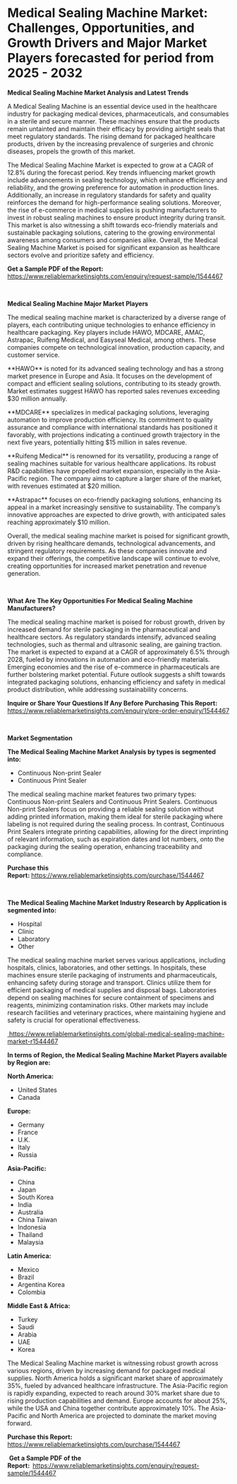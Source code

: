 <p><h1>Medical Sealing Machine Market: Challenges, Opportunities, and Growth Drivers and Major Market Players forecasted for period from 2025 - 2032</h1></p><p><strong>Medical Sealing Machine Market Analysis and Latest Trends</strong></p>
<p><p>A Medical Sealing Machine is an essential device used in the healthcare industry for packaging medical devices, pharmaceuticals, and consumables in a sterile and secure manner. These machines ensure that the products remain untainted and maintain their efficacy by providing airtight seals that meet regulatory standards. The rising demand for packaged healthcare products, driven by the increasing prevalence of surgeries and chronic diseases, propels the growth of this market.</p><p>The Medical Sealing Machine Market is expected to grow at a CAGR of 12.8% during the forecast period. Key trends influencing market growth include advancements in sealing technology, which enhance efficiency and reliability, and the growing preference for automation in production lines. Additionally, an increase in regulatory standards for safety and quality reinforces the demand for high-performance sealing solutions. Moreover, the rise of e-commerce in medical supplies is pushing manufacturers to invest in robust sealing machines to ensure product integrity during transit. This market is also witnessing a shift towards eco-friendly materials and sustainable packaging solutions, catering to the growing environmental awareness among consumers and companies alike. Overall, the Medical Sealing Machine Market is poised for significant expansion as healthcare sectors evolve and prioritize safety and efficiency.</p></p>
<p><strong>Get a Sample PDF of the Report:&nbsp;</strong> <a href="https://www.reliablemarketinsights.com/enquiry/request-sample/1544467?utm_campaign=3206&utm_medium=2&utm_source=Github&utm_content=ia&utm_term=13042025&utm_id=medical-sealing-machine">https://www.reliablemarketinsights.com/enquiry/request-sample/1544467</a></p>
<p>&nbsp;</p>
<p><strong>Medical Sealing Machine Major Market Players</strong></p>
<p><p>The medical sealing machine market is characterized by a diverse range of players, each contributing unique technologies to enhance efficiency in healthcare packaging. Key players include HAWO, MDCARE, AMAC, Astrapac, Ruifeng Medical, and Easyseal Medical, among others. These companies compete on technological innovation, production capacity, and customer service.</p><p>**HAWO** is noted for its advanced sealing technology and has a strong market presence in Europe and Asia. It focuses on the development of compact and efficient sealing solutions, contributing to its steady growth. Market estimates suggest HAWO has reported sales revenues exceeding $30 million annually.</p><p>**MDCARE** specializes in medical packaging solutions, leveraging automation to improve production efficiency. Its commitment to quality assurance and compliance with international standards has positioned it favorably, with projections indicating a continued growth trajectory in the next five years, potentially hitting $15 million in sales revenue.</p><p>**Ruifeng Medical** is renowned for its versatility, producing a range of sealing machines suitable for various healthcare applications. Its robust R&D capabilities have propelled market expansion, especially in the Asia-Pacific region. The company aims to capture a larger share of the market, with revenues estimated at $20 million.</p><p>**Astrapac** focuses on eco-friendly packaging solutions, enhancing its appeal in a market increasingly sensitive to sustainability. The company’s innovative approaches are expected to drive growth, with anticipated sales reaching approximately $10 million.</p><p>Overall, the medical sealing machine market is poised for significant growth, driven by rising healthcare demands, technological advancements, and stringent regulatory requirements. As these companies innovate and expand their offerings, the competitive landscape will continue to evolve, creating opportunities for increased market penetration and revenue generation.</p></p>
<p>&nbsp;</p>
<p><strong>What Are The Key Opportunities For Medical Sealing Machine Manufacturers?</strong></p>
<p><p>The medical sealing machine market is poised for robust growth, driven by increased demand for sterile packaging in the pharmaceutical and healthcare sectors. As regulatory standards intensify, advanced sealing technologies, such as thermal and ultrasonic sealing, are gaining traction. The market is expected to expand at a CAGR of approximately 6.5% through 2028, fueled by innovations in automation and eco-friendly materials. Emerging economies and the rise of e-commerce in pharmaceuticals are further bolstering market potential. Future outlook suggests a shift towards integrated packaging solutions, enhancing efficiency and safety in medical product distribution, while addressing sustainability concerns.</p></p>
<p><strong>Inquire or Share Your Questions If Any Before Purchasing This Report:</strong> <a href="https://www.reliablemarketinsights.com/enquiry/pre-order-enquiry/1544467?utm_campaign=3206&utm_medium=2&utm_source=Github&utm_content=ia&utm_term=13042025&utm_id=medical-sealing-machine">https://www.reliablemarketinsights.com/enquiry/pre-order-enquiry/1544467</a></p>
<p>&nbsp;</p>
<p><strong>Market Segmentation</strong></p>
<p><strong>The Medical Sealing Machine Market Analysis by types is segmented into:</strong></p>
<p><ul><li>Continuous Non-print Sealer</li><li>Continuous Print Sealer</li></ul></p>
<p><p>The medical sealing machine market features two primary types: Continuous Non-print Sealers and Continuous Print Sealers. Continuous Non-print Sealers focus on providing a reliable sealing solution without adding printed information, making them ideal for sterile packaging where labeling is not required during the sealing process. In contrast, Continuous Print Sealers integrate printing capabilities, allowing for the direct imprinting of relevant information, such as expiration dates and lot numbers, onto the packaging during the sealing operation, enhancing traceability and compliance.</p></p>
<p><strong>Purchase this Report:&nbsp;</strong><a href="https://www.reliablemarketinsights.com/purchase/1544467?utm_campaign=3206&utm_medium=2&utm_source=Github&utm_content=ia&utm_term=13042025&utm_id=medical-sealing-machine">https://www.reliablemarketinsights.com/purchase/1544467</a></p>
<p>&nbsp;</p>
<p><strong>The Medical Sealing Machine Market Industry Research by Application is segmented into:</strong></p>
<p><ul><li>Hospital</li><li>Clinic</li><li>Laboratory</li><li>Other</li></ul></p>
<p><p>The medical sealing machine market serves various applications, including hospitals, clinics, laboratories, and other settings. In hospitals, these machines ensure sterile packaging of instruments and pharmaceuticals, enhancing safety during storage and transport. Clinics utilize them for efficient packaging of medical supplies and disposal bags. Laboratories depend on sealing machines for secure containment of specimens and reagents, minimizing contamination risks. Other markets may include research facilities and veterinary practices, where maintaining hygiene and safety is crucial for operational effectiveness.</p></p>
<p><a href="https://www.reliablemarketinsights.com/global-medical-sealing-machine-market-r1544467?utm_campaign=3206&utm_medium=2&utm_source=Github&utm_content=ia&utm_term=13042025&utm_id=medical-sealing-machine">&nbsp;https://www.reliablemarketinsights.com/global-medical-sealing-machine-market-r1544467</a></p>
<p><strong>In terms of Region, the Medical Sealing Machine Market Players available by Region are:</strong></p>
<p>
    <p> <strong> North America: </strong>
        <ul>
            <li>United States</li>
            <li>Canada</li>
        </ul>
        </p> 
    <p> <strong> Europe: </strong>
        <ul>
            <li>Germany</li>
            <li>France</li>
            <li>U.K.</li>
            <li>Italy</li>
            <li>Russia</li>
        </ul>
        </p> 
    <p> <strong> Asia-Pacific: </strong>
        <ul>
            <li>China</li>
            <li>Japan</li>
            <li>South Korea</li>
            <li>India</li>
            <li>Australia</li>
            <li>China Taiwan</li>
            <li>Indonesia</li>
            <li>Thailand</li>
            <li>Malaysia</li>
        </ul>
        </p> 
    <p> <strong> Latin America: </strong>
        <ul>
            <li>Mexico</li>
            <li>Brazil</li>
            <li>Argentina Korea</li>
            <li>Colombia</li>
        </ul>
        </p> 
    <p> <strong> Middle East & Africa: </strong>
        <ul>
            <li>Turkey</li>
            <li>Saudi</li>
            <li>Arabia</li>
            <li>UAE</li>
            <li>Korea</li>
        </ul>
    </p>
    </p>
<p><p>The Medical Sealing Machine market is witnessing robust growth across various regions, driven by increasing demand for packaged medical supplies. North America holds a significant market share of approximately 35%, fueled by advanced healthcare infrastructure. The Asia-Pacific region is rapidly expanding, expected to reach around 30% market share due to rising production capabilities and demand. Europe accounts for about 25%, while the USA and China together contribute approximately 10%. The Asia-Pacific and North America are projected to dominate the market moving forward.</p></p>
<p><strong>Purchase this Report: </strong><a href="https://www.reliablemarketinsights.com/purchase/1544467?utm_campaign=3206&utm_medium=2&utm_source=Github&utm_content=ia&utm_term=13042025&utm_id=medical-sealing-machine">https://www.reliablemarketinsights.com/purchase/1544467</a></p>
<p>&nbsp;<strong>Get a Sample PDF of the Report:&nbsp;&nbsp;</strong><a href="https://www.reliablemarketinsights.com/enquiry/request-sample/1544467?utm_campaign=3206&utm_medium=2&utm_source=Github&utm_content=ia&utm_term=13042025&utm_id=medical-sealing-machine">https://www.reliablemarketinsights.com/enquiry/request-sample/1544467</a></p>
<p><strong></strong></p>
<p><p></p><p></p><p></p></p>